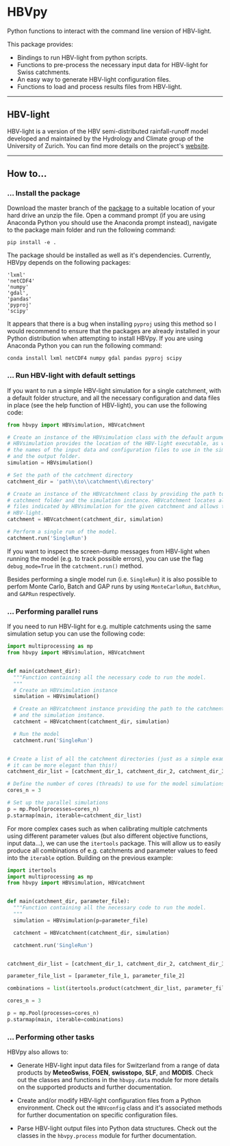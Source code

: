 # HBVpy
Python functions to interact with the command line version of HBV-light.

This package provides:

- Bindings to run HBV-light from python scripts.
- Functions to pre-process the necessary input data for HBV-light for Swiss catchments.
- An easy way to generate HBV-light configuration files.
- Functions to load and process results files from HBV-light.

---

## HBV-light

HBV-light is a version of the HBV semi-distributed rainfall-runoff model developed and maintained by the Hydrology and Climate group of the University of Zurich. You can find more details on the project's [website](http://www.geo.uzh.ch/en/units/h2k/Services/HBV-Model.html).

---

## How to...

### ... Install the package

Download the master branch of the [package](https://github.com/GironsLopez/hbvpy/archive/master.zip) to a suitable location of your hard drive an unzip the file. Open a command prompt (if you are using Anaconda Python you should use the Anaconda prompt instead), navigate to the package main folder and run the following command:

```
pip install -e .
```

The package should be installed as well as it's dependencies. Currently, HBVpy depends on the following packages:

```
'lxml'
'netCDF4'
'numpy'
'gdal',
'pandas'
'pyproj'
'scipy'
```

It appears that there is a bug when installing `pyproj` using this method so I would recommend to ensure that the packages are already installed in your Python distribution when attempting to install HBVpy. If you are using Anaconda Python you can run the following command:

```
conda install lxml netCDF4 numpy gdal pandas pyproj scipy
```

### ... Run HBV-light with default settings

If you want to run a simple HBV-light simulation for a single catchment, with a default folder structure, and all the necessary configuration and data files in place (see the help function of HBV-light), you can use the following code:

```python
from hbvpy import HBVsimulation, HBVcatchment

# Create an instance of the HBVsimulation class with the default arguments.
# HBVsimulation provides the location of the HBV-light executable, as well as
# the names of the input data and configuration files to use in the simulation
# and the output folder.
simulation = HBVsimulation()

# Set the path of the catchment directory
catchment_dir = 'path\\to\\catchment\\directory'

# Create an instance of the HBVcatchment class by providing the path to the
# catchment folder and the simulation instance. HBVcatchment locates all the
# files indicated by HBVsimulation for the given catchment and allows to run
# HBV-light.
catchment = HBVcatchment(catchment_dir, simulation)

# Perform a single run of the model.
catchment.run('SingleRun')
```

If you want to inspect the screen-dump messages from HBV-light when running the model (e.g. to track possible errors), you can use the flag `debug_mode=True` in the `catchment.run()` method.

Besides performing a single model run (i.e. `SingleRun`) it is also possible to perfom Monte Carlo, Batch and GAP runs by using `MonteCarloRun`, `BatchRun`, and `GAPRun` respectively.

### ... Performing parallel runs

If you need to run HBV-light for e.g. multiple catchments using the same simulation setup you can use the following code:

```python
import multiprocessing as mp
from hbvpy import HBVsimulation, HBVcatchment


def main(catchment_dir):
  """Function containing all the necessary code to run the model.
  """
  # Create an HBVsimulation instance
  simulation = HBVsimulation()

  # Create an HBVcatchment instance providing the path to the catchment folder
  # and the simulation instance.
  catchment = HBVcatchment(catchment_dir, simulation)

  # Run the model
  catchment.run('SingleRun')


# Create a list of all the catchment directories (just as a simple example;
# it can be more elegant than this!)
catchment_dir_list = [catchment_dir_1, catchment_dir_2, catchment_dir_3]

# Define the number of cores (threads) to use for the model simulations
cores_n = 3

# Set up the parallel simulations
p = mp.Pool(processes=cores_n)
p.starmap(main, iterable=catchment_dir_list)
```

For more complex cases such as when calibrating multiple catchments using different parameter values (but also different objective functions, input data...), we can use the `itertools` package. This will allow us to easily produce all combinations of e.g. catchments and parameter values to feed into the `iterable` option. Building on the previous example:

```python
import itertools
import multiprocessing as mp
from hbvpy import HBVsimulation, HBVcatchment


def main(catchment_dir, parameter_file):
  """Function containing all the necessary code to run the model.
  """
  simulation = HBVsimulation(p=parameter_file)

  catchment = HBVcatchment(catchment_dir, simulation)

  catchment.run('SingleRun')


catchment_dir_list = [catchment_dir_1, catchment_dir_2, catchment_dir_3]

parameter_file_list = [parameter_file_1, parameter_file_2]

combinations = list(itertools.product(catchment_dir_list, parameter_file_list))

cores_n = 3

p = mp.Pool(processes=cores_n)
p.starmap(main, iterable=combinations)
```

### ... Performing other tasks

HBVpy also allows to:
* Generate HBV-light input data files for Switzerland from a range of data products by **MeteoSwiss**, **FOEN**, **swisstopo**, **SLF**, and **MODIS**. Check out the classes and functions in the `hbvpy.data` module for more details on the supported products and further documentation.  

* Create and/or modify HBV-light configuration files from a Python environment. Check out the `HBVconfig` class and it's associated methods for further documentation on specific configuration files.

* Parse HBV-light output files into Python data structures. Check out the classes in the `hbvpy.process` module for further documentation.
